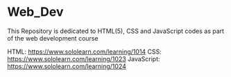# Web_Dev
This Repository is dedicated to HTML(5), CSS and JavaScript codes as part of the web development course

HTML: https://www.sololearn.com/learning/1014
CSS: https://www.sololearn.com/learning/1023
JavaScript: https://www.sololearn.com/learning/1024
